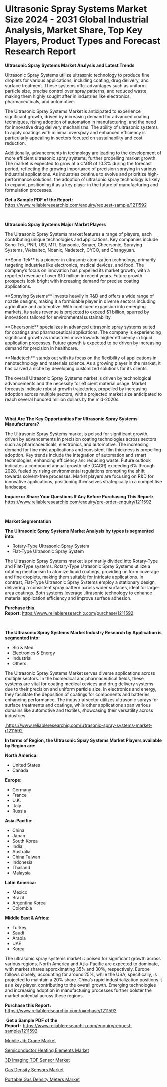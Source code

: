 <p><h1>Ultrasonic Spray Systems Market Size 2024 - 2031 Global Industrial Analysis, Market Share, Top Key Players, Product Types and Forecast Research Report</h1></p><p><strong>Ultrasonic Spray Systems Market Analysis and Latest Trends</strong></p>
<p><p>Ultrasonic Spray Systems utilize ultrasonic technology to produce fine droplets for various applications, including coating, drug delivery, and surface treatment. These systems offer advantages such as uniform particle size, precise control over spray patterns, and reduced waste, making them highly sought after in industries like electronics, pharmaceuticals, and automotive.</p><p>The Ultrasonic Spray Systems Market is anticipated to experience significant growth, driven by increasing demand for advanced coating techniques, rising adoption of automation in manufacturing, and the need for innovative drug delivery mechanisms. The ability of ultrasonic systems to apply coatings with minimal overspray and enhanced efficiency is particularly appealing in sectors focused on sustainability and cost reduction.</p><p>Additionally, advancements in technology are leading to the development of more efficient ultrasonic spray systems, further propelling market growth. The market is expected to grow at a CAGR of 10.3% during the forecast period, reflecting the growing importance of precision spraying in various industrial applications. As industries continue to evolve and prioritize high-performance solutions, the adoption of ultrasonic spray technology is likely to expand, positioning it as a key player in the future of manufacturing and formulation processes.</p></p>
<p><strong>Get a Sample PDF of the Report:&nbsp;</strong> <a href="https://www.reliableresearchiq.com/enquiry/request-sample/1211592?utm_campaign=1121&utm_medium=2&utm_source=Github&utm_content=ia&utm_term=05102024&utm_id=ultrasonic-spray-systems">https://www.reliableresearchiq.com/enquiry/request-sample/1211592</a></p>
<p>&nbsp;</p>
<p><strong>Ultrasonic Spray Systems Major Market Players</strong></p>
<p><p>The Ultrasonic Spray Systems market features a range of players, each contributing unique technologies and applications. Key companies include Sono-Tek, PNR, USI, MTI, Siansonic, Sonaer, Cheersonic, Spraying Systems, Weisaitec, Noanix, Nadetech, CYCO, and Changyuan.</p><p>**Sono-Tek** is a pioneer in ultrasonic atomization technology, primarily targeting industries like electronics, medical devices, and food. The company’s focus on innovation has propelled its market growth, with a reported revenue of over $10 million in recent years. Future growth prospects look bright with increasing demand for precise coating applications.</p><p>**Spraying Systems** invests heavily in R&D and offers a wide range of nozzle designs, making it a formidable player in diverse sectors including agriculture and automotive. With continued expansion into emerging markets, its sales revenue is projected to exceed $1 billion, spurred by innovations tailored for environmental sustainability.</p><p>**Cheersonic** specializes in advanced ultrasonic spray systems suited for coatings and pharmaceutical applications. The company is experiencing significant growth as industries move towards higher efficiency in liquid application processes. Future growth is expected to be driven by increasing demand for precision in healthcare.</p><p>**Nadetech** stands out with its focus on the flexibility of applications in nanotechnology and materials science. As a growing player in the market, it has carved a niche by developing customized solutions for its clients.</p><p>The overall Ultrasonic Spray Systems market is driven by technological advancements and the necessity for efficient material usage. Market forecasts indicate robust growth trajectories, propelled by increasing adoption across multiple sectors, with a projected market size anticipated to reach several hundred million dollars by the mid-2020s.</p></p>
<p>&nbsp;</p>
<p><strong>What Are The Key Opportunities For Ultrasonic Spray Systems Manufacturers?</strong></p>
<p><p>The Ultrasonic Spray Systems market is poised for significant growth, driven by advancements in precision coating technologies across sectors such as pharmaceuticals, electronics, and automotive. The increasing demand for fine mist applications and consistent film thickness is propelling adoption. Key trends include the integration of automation and smart technologies, enhancing efficiency and reducing waste. Future outlook indicates a compound annual growth rate (CAGR) exceeding 6% through 2028, fueled by rising environmental regulations prompting the shift towards solvent-free processes. Market players are focusing on R&D for innovative applications, positioning themselves strategically in a competitive landscape.</p></p>
<p><strong>Inquire or Share Your Questions If Any Before Purchasing This Report:</strong> <a href="https://www.reliableresearchiq.com/enquiry/pre-order-enquiry/1211592?utm_campaign=1121&utm_medium=2&utm_source=Github&utm_content=ia&utm_term=05102024&utm_id=ultrasonic-spray-systems">https://www.reliableresearchiq.com/enquiry/pre-order-enquiry/1211592</a></p>
<p>&nbsp;</p>
<p><strong>Market Segmentation</strong></p>
<p><strong>The Ultrasonic Spray Systems Market Analysis by types is segmented into:</strong></p>
<p><ul><li>Rotary-Type Ultrasonic Spray System</li><li>Flat-Type Ultrasonic Spray System</li></ul></p>
<p><p>The Ultrasonic Spray Systems market is primarily divided into Rotary-Type and Flat-Type systems. Rotary-Type Ultrasonic Spray Systems utilize a rotating mechanism to atomize liquid coatings, providing uniform coverage and fine droplets, making them suitable for intricate applications. In contrast, Flat-Type Ultrasonic Spray Systems employ a stationary design, delivering a consistent spray pattern across wider surfaces, ideal for large-area coatings. Both systems leverage ultrasonic technology to enhance material application efficiency and improve surface adhesion.</p></p>
<p><strong>Purchase this Report:&nbsp;</strong><a href="https://www.reliableresearchiq.com/purchase/1211592?utm_campaign=1121&utm_medium=2&utm_source=Github&utm_content=ia&utm_term=05102024&utm_id=ultrasonic-spray-systems">https://www.reliableresearchiq.com/purchase/1211592</a></p>
<p>&nbsp;</p>
<p><strong>The Ultrasonic Spray Systems Market Industry Research by Application is segmented into:</strong></p>
<p><ul><li>Bio & Med</li><li>Electronics & Energy</li><li>Industrial</li><li>Others</li></ul></p>
<p><p>The Ultrasonic Spray Systems Market serves diverse applications across multiple sectors. In the biomedical and pharmaceutical fields, these systems are vital for coating medical devices and drug delivery systems due to their precision and uniform particle size. In electronics and energy, they facilitate the deposition of coatings for components and batteries, enhancing performance. The industrial sector utilizes ultrasonic sprays for surface treatments and coatings, while other applications span various domains like automotive and textiles, showcasing their versatility across industries.</p></p>
<p><a href="https://www.reliableresearchiq.com/ultrasonic-spray-systems-market-r1211592?utm_campaign=1121&utm_medium=2&utm_source=Github&utm_content=ia&utm_term=05102024&utm_id=ultrasonic-spray-systems">&nbsp;https://www.reliableresearchiq.com/ultrasonic-spray-systems-market-r1211592</a></p>
<p><strong>In terms of Region, the Ultrasonic Spray Systems Market Players available by Region are:</strong></p>
<p>
    <p> <strong> North America: </strong>
        <ul>
            <li>United States</li>
            <li>Canada</li>
        </ul>
        </p> 
    <p> <strong> Europe: </strong>
        <ul>
            <li>Germany</li>
            <li>France</li>
            <li>U.K.</li>
            <li>Italy</li>
            <li>Russia</li>
        </ul>
        </p> 
    <p> <strong> Asia-Pacific: </strong>
        <ul>
            <li>China</li>
            <li>Japan</li>
            <li>South Korea</li>
            <li>India</li>
            <li>Australia</li>
            <li>China Taiwan</li>
            <li>Indonesia</li>
            <li>Thailand</li>
            <li>Malaysia</li>
        </ul>
        </p> 
    <p> <strong> Latin America: </strong>
        <ul>
            <li>Mexico</li>
            <li>Brazil</li>
            <li>Argentina Korea</li>
            <li>Colombia</li>
        </ul>
        </p> 
    <p> <strong> Middle East & Africa: </strong>
        <ul>
            <li>Turkey</li>
            <li>Saudi</li>
            <li>Arabia</li>
            <li>UAE</li>
            <li>Korea</li>
        </ul>
    </p>
    </p>
<p><p>The ultrasonic spray systems market is poised for significant growth across various regions. North America and Asia-Pacific are expected to dominate, with market shares approximating 35% and 30%, respectively. Europe follows closely, accounting for around 25%, while the USA, specifically, is projected to maintain a 20% share. China’s rapid industrialization positions it as a key player, contributing to the overall growth. Emerging technologies and increasing adoption in manufacturing processes further bolster the market potential across these regions.</p></p>
<p><strong>Purchase this Report: </strong><a href="https://www.reliableresearchiq.com/purchase/1211592?utm_campaign=1121&utm_medium=2&utm_source=Github&utm_content=ia&utm_term=05102024&utm_id=ultrasonic-spray-systems">https://www.reliableresearchiq.com/purchase/1211592</a></p>
<p>&nbsp;<strong>Get a Sample PDF of the Report:&nbsp;&nbsp;</strong><a href="https://www.reliableresearchiq.com/enquiry/request-sample/1211592?utm_campaign=1121&utm_medium=2&utm_source=Github&utm_content=ia&utm_term=05102024&utm_id=ultrasonic-spray-systems">https://www.reliableresearchiq.com/enquiry/request-sample/1211592</a></p>
<p><strong></strong></p>
<p><p><a href="https://www.linkedin.com/pulse/strategic-market-insights-navigating-global-mobile-jib-crane-fp7ge?utm_campaign=1121&utm_medium=2&utm_source=Github&utm_content=ia&utm_term=05102024&utm_id=ultrasonic-spray-systems">Mobile Jib Crane Market</a></p><p><a href="https://issuu.com/reportprime-2/docs/semiconductor-heating-elements-mark_09cd7ffd33d9a7?utm_campaign=1121&utm_medium=2&utm_source=Github&utm_content=ia&utm_term=05102024&utm_id=ultrasonic-spray-systems">Semiconductor Heating Elements Market</a></p><p><a href="https://issuu.com/reportprime-2/docs/3d-imaging-tof-sensor-market-size-2_9e68f12f4f65cd?utm_campaign=1121&utm_medium=2&utm_source=Github&utm_content=ia&utm_term=05102024&utm_id=ultrasonic-spray-systems">3D Imaging TOF Sensor Market</a></p><p><a href="https://github.com/AdeaOsmani695/Market-Research-Report-List-1/blob/main/gas-density-sensors-market.md?utm_campaign=1121&utm_medium=2&utm_source=Github&utm_content=ia&utm_term=05102024&utm_id=ultrasonic-spray-systems">Gas Density Sensors Market</a></p><p><a href="https://github.com/guneycigdem35/Market-Research-Report-List-5/blob/main/portable-gas-density-meters-market.md?utm_campaign=1121&utm_medium=2&utm_source=Github&utm_content=ia&utm_term=05102024&utm_id=ultrasonic-spray-systems">Portable Gas Density Meters Market</a></p></p>